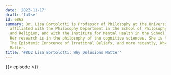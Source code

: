 ```yaml
---
date: '2023-11-17'
draft: 'false'
id: e862
summary: Dr. Lisa Bortolotti is Professor of Philosophy at the University of Birmingham,
  affiliated with the Philosophy Department in the School of Philosophy, Theology,
  and Religion; and with the Institute for Mental Health in the School of Psychology.
  Her research is in the philosophy of the cognitive sciences. She is the author of
  The Epistemic Innocence of Irrational Beliefs, and more recently, Why Delusions
  Matter.
title: '#862 Lisa Bortolotti: Why Delusions Matter'
---
```

{{< episode >}}
